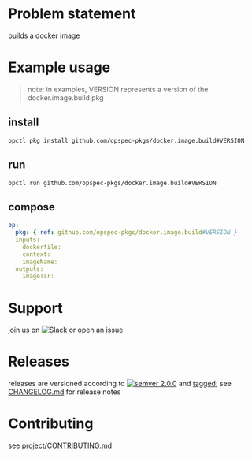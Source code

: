 # Problem statement
builds a docker image

# Example usage

> note: in examples, VERSION represents a version of the docker.image.build pkg

## install

```shell
opctl pkg install github.com/opspec-pkgs/docker.image.build#VERSION
```

## run

```
opctl run github.com/opspec-pkgs/docker.image.build#VERSION
```

## compose

```yaml
op:
  pkg: { ref: github.com/opspec-pkgs/docker.image.build#VERSION }
  inputs: 
    dockerfile:
    context:
    imageName:
  outputs:
    imageTar:
```

# Support

join us on [![Slack](https://opspec-slackin.herokuapp.com/badge.svg)](https://opspec-slackin.herokuapp.com/)
or [open an issue](https://github.com/opspec-pkgs/docker.image.build/issues)

# Releases

releases are versioned according to
[![semver 2.0.0](https://img.shields.io/badge/semver-2.0.0-brightgreen.svg)](http://semver.org/spec/v2.0.0.html)
and [tagged](https://git-scm.com/book/en/v2/Git-Basics-Tagging); see
[CHANGELOG.md](CHANGELOG.md) for release notes

# Contributing

see [project/CONTRIBUTING.md](https://github.com/opspec-pkgs/project/blob/master/CONTRIBUTING.md)
